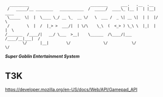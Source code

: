 

```
  _________                            ________      ___.   .__  .__        
 /   _____/__ ________   ___________  /  _____/  ____\_ |__ |  | |__| ____  
 \_____  \|  |  \____ \_/ __ \_  __ \/   \  ___ /  _ \| __ \|  | |  |/    \ 
 /        \  |  /  |_> >  ___/|  | \/\    \_\  (  <_> ) \_\ \  |_|  |   |  \
/_______  /____/|   __/ \___  >__|    \______  /\____/|___  /____/__|___|  /
        \/      |__|        \/               \/           \/             \/ 
```
*****Super Goblin Entertainment System*****

# T3K
https://developer.mozilla.org/en-US/docs/Web/API/Gamepad_API
